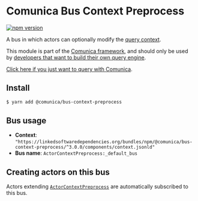 # Comunica Bus Context Preprocess

[![npm version](https://badge.fury.io/js/%40comunica%2Fbus-context-preprocess.svg)](https://www.npmjs.com/package/@comunica/bus-context-preprocess)

A bus in which actors can optionally modify the [query context](https://comunica.dev/docs/query/advanced/context/).

This module is part of the [Comunica framework](https://github.com/comunica/comunica),
and should only be used by [developers that want to build their own query engine](https://comunica.dev/docs/modify/).

[Click here if you just want to query with Comunica](https://comunica.dev/docs/query/).

## Install

```bash
$ yarn add @comunica/bus-context-preprocess
```

## Bus usage

* **Context**: `"https://linkedsoftwaredependencies.org/bundles/npm/@comunica/bus-context-preprocess/^3.0.0/components/context.jsonld"`
* **Bus name**: `ActorContextPreprocess:_default_bus`

## Creating actors on this bus

Actors extending [`ActorContextPreprocess`](https://comunica.github.io/comunica/classes/_comunica_bus_context_preprocess.ActorContextPreprocess.html) are automatically subscribed to this bus.
